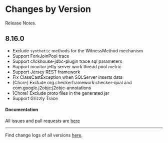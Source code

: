 Changes by Version
==================
Release Notes.

8.16.0
------------------

* Exclude `synthetic` methods for the WitnessMethod mechanism
* Support ForkJoinPool trace
* Support clickhouse-jdbc-plugin trace sql parameters
* Support monitor jetty server work thread pool metric
* Support Jersey REST framework
* Fix ClassCastException when SQLServer inserts data 
* [Chore] Exclude org.checkerframework:checker-qual and com.google.j2objc:j2objc-annotations
* [Chore] Exclude proto files in the generated jar
* Support Grizzly Trace

#### Documentation


All issues and pull requests are [here](https://github.com/apache/skywalking/milestone/175?closed=1)

------------------
Find change logs of all versions [here](changes).
